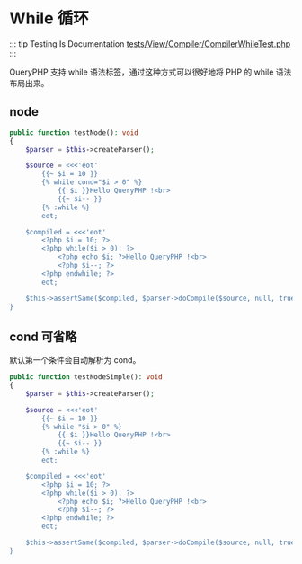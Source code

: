 # While 循环

::: tip Testing Is Documentation
[tests/View/Compiler/CompilerWhileTest.php](https://github.com/hunzhiwange/framework/blob/master/tests/View/Compiler/CompilerWhileTest.php)
:::
    
QueryPHP 支持 while 语法标签，通过这种方式可以很好地将 PHP 的 while 语法布局出来。

## node

``` php
public function testNode(): void
{
    $parser = $this->createParser();

    $source = <<<'eot'
        {{~ $i = 10 }}
        {% while cond="$i > 0" %}
            {{ $i }}Hello QueryPHP !<br>
            {{~ $i-- }}
        {% :while %}
        eot;

    $compiled = <<<'eot'
        <?php $i = 10; ?>
        <?php while($i > 0): ?>
            <?php echo $i; ?>Hello QueryPHP !<br>
            <?php $i--; ?>
        <?php endwhile; ?>
        eot;

    $this->assertSame($compiled, $parser->doCompile($source, null, true));
}
```
    
## cond 可省略

默认第一个条件会自动解析为 cond。

``` php
public function testNodeSimple(): void
{
    $parser = $this->createParser();

    $source = <<<'eot'
        {{~ $i = 10 }}
        {% while "$i > 0" %}
            {{ $i }}Hello QueryPHP !<br>
            {{~ $i-- }}
        {% :while %}
        eot;

    $compiled = <<<'eot'
        <?php $i = 10; ?>
        <?php while($i > 0): ?>
            <?php echo $i; ?>Hello QueryPHP !<br>
            <?php $i--; ?>
        <?php endwhile; ?>
        eot;

    $this->assertSame($compiled, $parser->doCompile($source, null, true));
}
```